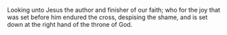 Looking unto Jesus the author and finisher of our faith; who for the joy that was set before him endured the cross, despising the shame, and is set down at the right hand of the throne of God.
